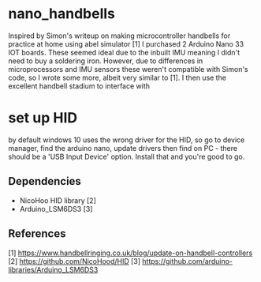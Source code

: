 # nano_handbells
Inspired by Simon's writeup on making microcontroller handbells for practice at home using abel simulator [1] I purchased 2 Arduino Nano 33 IOT boards. 
These seemed ideal due to the inbuilt IMU meaning I didn't need to buy a soldering iron. 
However, due to differences in microprocessors and IMU sensors these weren't compatible with Simon's code, so I wrote some more, albeit very similar to [1].
I then use the excellent handbell stadium to interface with 

# set up HID
by default windows 10 uses the wrong driver for the HID, so go to device manager, find the arduino nano, update drivers then find on PC - there should be a 'USB Input Device' option. 
Install that and you're good to go.

## Dependencies
 - NicoHoo HID library [2]
 - Arduino_LSM6DS3 [3]

## References
[1] https://www.handbellringing.co.uk/blog/update-on-handbell-controllers
[2] https://github.com/NicoHood/HID
[3] https://github.com/arduino-libraries/Arduino_LSM6DS3
